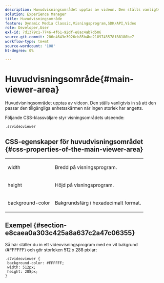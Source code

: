 ```yaml
---
description: Huvudvisningsområdet upptas av videon. Den ställs vanligtvis in så att den passar den tillgängliga enhetsskärmen när ingen storlek har angetts.
solution: Experience Manager
title: Huvudvisningsområde
feature: Dynamic Media Classic,Visningsprogram,SDK/API,Video
role: Developer,User
exl-id: 7d1379c1-7746-4f61-92df-e8ac4ab7d506
source-git-commit: 206e4643e3926cb85b4be2189743578f88180be7
workflow-type: tm+mt
source-wordcount: '108'
ht-degree: 0%

---
```


# Huvudvisningsområde{#main-viewer-area}

Huvudvisningsområdet upptas av videon. Den ställs vanligtvis in så att den passar den tillgängliga enhetsskärmen när ingen storlek har angetts.

<!--<a id="section_061E550C1C1D4DB2BD663A898895B38C"></a>-->

Följande CSS-klassväljare styr visningsområdets utseende:

```
.s7videoviewer 
```

## CSS-egenskaper för huvudvisningsområdet {#css-properties-of-the-main-viewer-area}

<table id="table_C48C56E696304C9BAFEE71BA9EA9A174"> 
 <tbody> 
  <tr> 
   <td colname="col1"> <p> <span class="codeph"> width </span> </p> </td> 
   <td colname="col2"> <p>Bredd på visningsprogram. </p> </td> 
  </tr> 
  <tr> 
   <td colname="col1"> <p> <span class="codeph"> height  </span> </p> </td> 
   <td colname="col2"> <p>Höjd på visningsprogram. </p> </td> 
  </tr> 
  <tr> 
   <td colname="col1"> <p> <span class="codeph"> background-color  </span> </p> </td> 
   <td colname="col2"> <p> Bakgrundsfärg i hexadecimalt format. </p> </td> 
  </tr> 
 </tbody> 
</table>

## Exempel {#section-e8caea0a303c425a8a637c2a47c06355}

Så här ställer du in ett videovisningsprogram med en vit bakgrund (#FFFFFF) och gör storleken 512 x 288 pixlar:

```
.s7videoviewer { 
 background-color: #FFFFFF; 
 width: 512px; 
 height: 288px;  
}
```
